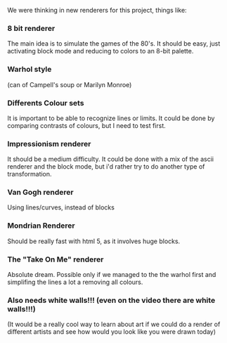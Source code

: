 We were thinking in new renderers for this project, things like:

### 8 bit renderer ###

The main idea is to simulate the games of the 80's. It should be easy, just activating block mode and reducing to colors to an 8-bit palette.

### Warhol style ###

(can of Campell's soup or Marilyn Monroe)


### Differents Colour sets ###

It is important to be able to recognize lines or limits.
It could be done by comparing contrasts of colours, but I need to test first.

### Impressionism renderer ###

It should be a medium difficulty. It could be done with a mix of the ascii renderer and the block mode, 
but i'd rather try to do another type of transformation.

### Van Gogh renderer ###
Using lines/curves, instead of blocks

### Mondrian Renderer ###
Should be really fast with html 5, as it involves huge blocks.

### The "Take On Me" renderer ###
Absolute dream. Possible only if we managed to the the warhol first and simplifing the lines a lot a removing all colours.

### Also needs white walls!!! (even on the video there are white walls!!!) ### 

(It would be a really cool way to learn about art if we could do a render of different artists and see how would you look like you were drawn today) 
